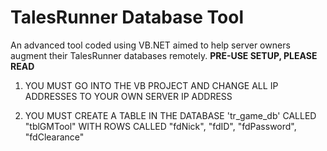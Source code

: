 # TalesRunner Database Tool
An advanced tool coded using VB.NET aimed to help server owners augment their TalesRunner databases remotely.
**PRE-USE SETUP, PLEASE READ**

1. YOU MUST GO INTO THE VB PROJECT AND CHANGE ALL IP ADDRESSES TO YOUR OWN SERVER IP ADDRESS

2. YOU MUST CREATE A TABLE IN THE DATABASE 'tr_game_db' CALLED "tblGMTool" WITH ROWS CALLED "fdNick", "fdID", "fdPassword", "fdClearance"
